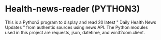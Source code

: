 # Health-news-reader (PYTHON3)
This is a Python3 program to display and read 20 latest " Daily Health News Updates " from authentic sources using news API.
The Python modules used in this project are requests, json, datetime, and win32com.client.
